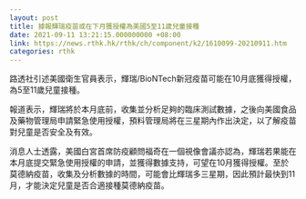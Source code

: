 ```yaml
---
layout: post
title: 據報輝瑞疫苗或在下月獲授權為美國5至11歲兒童接種
date: 2021-09-11 13:21:15.000000000 +08:00
link: https://news.rthk.hk/rthk/ch/component/k2/1610099-20210911.htm
categories: rthk
---
```


路透社引述美國衛生官員表示，輝瑞/BioNTech新冠疫苗可能在10月底獲得授權，為5至11歲兒童接種。

報道表示，輝瑞將於本月底前，收集並分析足夠的臨床測試數據，之後向美國食品及藥物管理局申請緊急使用授權，預料管理局將在三星期內作出決定，以了解疫苗對兒童是否安全及有效。

消息人士透露，美國白宮首席防疫顧問福奇在一個視像會議亦認為，輝瑞若果能在本月底提交緊急使用授權的申請，並獲得數據支持，可望在10月獲得授權。至於莫德納疫苗，收集及分析數據的時間，可能會比輝瑞多三星期，因此預計最快到11月，才能決定兒童是否合適接種莫德納疫苗。
